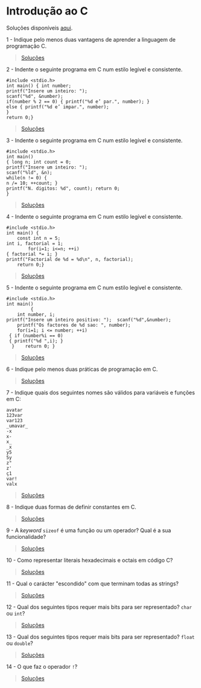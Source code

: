 # Introdução ao C

Soluções disponíveis [aqui](../solucoes/03_introc_sol.md).

1 - Indique pelo menos duas vantagens de aprender a linguagem de programação C.

> [Soluções](../solucoes/04_introc/01.md)

2 - Indente o seguinte programa em C num estilo legível e consistente.

```
#include <stdio.h>
int main() { int number;
printf("Insere um inteiro: ");
scanf("%d", &number);
if(number % 2 == 0) { printf("%d e’ par.", number); }
else { printf("%d e’ impar.", number);
}
return 0;}
```

> [Soluções](../solucoes/04_introc/02.md)

3 - Indente o seguinte programa em C num estilo legível e consistente.

```
#include <stdio.h>
int main()
{ long n; int count = 0;
printf("Insere um inteiro: ");
scanf("%ld", &n);
while(n != 0) {
n /= 10; ++count; }
printf("N. digitos: %d", count); return 0;
}
```

> [Soluções](../solucoes/04_introc/03.md)

4 - Indente o seguinte programa em C num estilo legível e consistente.

```
#include <stdio.h>
int main() {
    const int n = 5;
int i, factorial = 1;
        for(i=1; i<=n; ++i)
{ factorial *= i; }
printf("Factorial de %d = %d\n", n, factorial);
    return 0;}
```

> [Soluções](../solucoes/04_introc/04.md)

5 - Indente o seguinte programa em C num estilo legível e consistente.

```
#include <stdio.h>
int main()
         {
    int number, i;
printf("Insere um inteiro positivo: ");  scanf("%d",&number);
    printf("Os factores de %d sao: ", number);
    for(i=1; i <= number; ++i)
 { if (number%i == 0)
 { printf("%d ",i); }
  }    return 0; }
```

> [Soluções](../solucoes/04_introc/05.md)

6 - Indique pelo menos duas práticas de programação em C.

> [Soluções](../solucoes/04_introc/06.md)

7 - Indique quais dos seguintes nomes são válidos para variáveis e funções
em C:

```
avatar
123var
var123
_umavar_
-x
x-
x_
_x
y5
5y
z"
z'
ç1
var!
valx
```

> [Soluções](../solucoes/04_introc/07.md)

8 - Indique duas formas de definir constantes em C.

> [Soluções](../solucoes/04_introc/08.md)

9 - A _keyword_ `sizeof` é uma função ou um operador? Qual é a sua
funcionalidade?

> [Soluções](../solucoes/04_introc/09.md)

10 - Como representar literais hexadecimais e octais em código C?

> [Soluções](../solucoes/04_introc/10.md)

11 - Qual o carácter "escondido" com que terminam todas as strings?

> [Soluções](../solucoes/04_introc/11.md)

12 - Qual dos seguintes tipos requer mais bits para ser representado?
`char` ou `int`?

> [Soluções](../solucoes/04_introc/12.md)

13 - Qual dos seguintes tipos requer mais bits para ser representado?
`float` ou `double`?

> [Soluções](../solucoes/04_introc/13.md)

14 - O que faz o operador `!`?

> [Soluções](../solucoes/04_introc/14.md)
